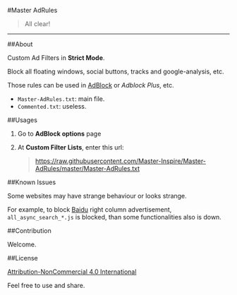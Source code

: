 #Master AdRules


> All clear!

- - -


##About

Custom Ad Filters in **Strict Mode**.

Block all floating windows, social buttons, tracks and google-analysis, etc.

Those rules can be used in [AdBlock][AdBlock] or *Adblock Plus*, etc.
  * `Master-AdRules.txt`: main file.
  * `Commented.txt`: useless.


##Usages

1. Go to **AdBlock options** page
2. At **Custom Filter Lists**, enter this url:

    > https://raw.githubusercontent.com/Master-Inspire/Master-AdRules/master/Master-AdRules.txt

##Known Issues

Some websites may have strange behaviour or looks strange.

For example, to block [Baidu][baidu] right column advertisement, `all_async_search_*.js` is blocked, than some functionalities also is down.


##Contribution

Welcome.

##License

[Attribution-NonCommercial 4.0 International][license]

Feel free to use and share.


[baidu]:https://www.baidu.com
[AdBlock]:https://getadblock.com
[license]:https://creativecommons.org/licenses/by-nc/4.0/